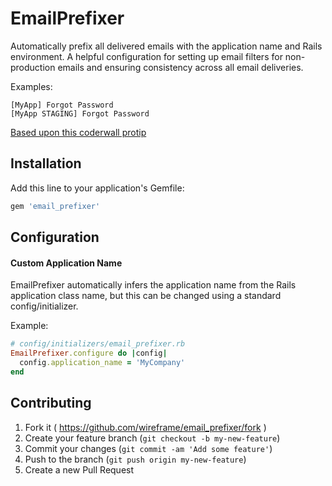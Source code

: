 # EmailPrefixer
Automatically prefix all delivered emails with the application name
and Rails environment.  A helpful configuration for setting up email
filters for non-production emails and ensuring consistency across
all email deliveries.

Examples:
```
[MyApp] Forgot Password
[MyApp STAGING] Forgot Password
```

[Based upon this coderwall protip](https://coderwall.com/p/qtsxug/prefix-all-emails-with-application-name-and-rails-env)

## Installation

Add this line to your application's Gemfile:

```ruby
gem 'email_prefixer'
```

## Configuration

#### Custom Application Name
EmailPrefixer automatically infers the application name
from the Rails application class name, but this can be
changed using a standard config/initializer.

Example:
```ruby
# config/initializers/email_prefixer.rb
EmailPrefixer.configure do |config|
  config.application_name = 'MyCompany'
end
```

## Contributing

1. Fork it ( https://github.com/wireframe/email_prefixer/fork )
2. Create your feature branch (`git checkout -b my-new-feature`)
3. Commit your changes (`git commit -am 'Add some feature'`)
4. Push to the branch (`git push origin my-new-feature`)
5. Create a new Pull Request
